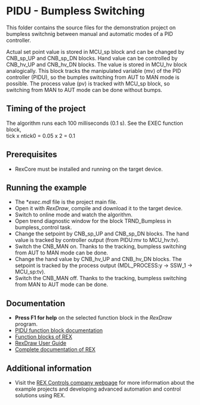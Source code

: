 ﻿PIDU - Bumpless Switching
=========================

This folder contains the source files for the demonstration project on bumpless
switchnig between manual and automatic modes of a PID controller.

Actual set point value is stored in MCU_sp block and can be changed by CNB_sp_UP
and CNB_sp_DN blocks. Hand value can be controlled by CNB_hv_UP and CNB_hv_DN
blocks. The value is stored in MCU_hv block analogically. This block tracks the
manipulated variable (mv) of the PID controller (PIDU), so the bumples switching 
from AUT to MAN mode is possible. The process value (pv) is tracked with MCU_sp 
block, so switching from MAN to AUT mode can be done without bumps.   
 
## Timing of the project ##

The algorithm runs each 100 milliseconds (0.1 s). See the EXEC function block,  
tick x ntick0 = 0.05 x 2 = 0.1 

## Prerequisites ##
- RexCore must be installed and running on the target device.

## Running the example ##
- The **exec.mdl* file is the project main file.
- Open it with *RexDraw*, compile and download it to the target device.
- Switch to online mode and watch the algorithm.
- Open trend diagnostic window for the block TRND_Bumpless in bumpless_control task.
- Change the setpoint by CNB_sp_UP and CNB_sp_DN blocks. The hand value is 
tracked by controller output (from PIDU:mv to MCU_hv:tv).
- Switch the CNB_MAN on. Thanks to the tracking, bumpless switching from AUT to 
MAN mode can be done.
- Change the hand value by CNB_hv_UP and CNB_hv_DN blocks. The setpoint is 
tracked by the process output (MDL_PROCESS:y -> SSW_1 -> MCU_sp:tv).
- Switch the CNB_MAN off. Thanks to the tracking, bumpless switching from MAN to 
AUT mode can be done.

## Documentation ##

- **Press F1 for help** on the selected function block in the *RexDraw* program.
- [PIDU function block documentation](https://www.rexcontrols.com/media/2.50.5/doc/ENGLISH/MANUALS/BRef/PIDU.html)
- [Function blocks of REX](https://www.rexcontrols.com/media/2.50.5/doc/ENGLISH/MANUALS/BRef/BRef_ENG.html)
- [RexDraw User Guide](https://www.rexcontrols.com/media/2.50.5/doc/ENGLISH/MANUALS/RexDraw/RexDraw_ENG.html)
- [Complete documentation of REX](http://www.rexcontrols.com/documentation-and-support)

## Additional information ##

- Visit the [REX Controls company webpage](http://www.rexcontrols.com) 
for more information about the example projects and developing advanced 
automation and control solutions using REX.